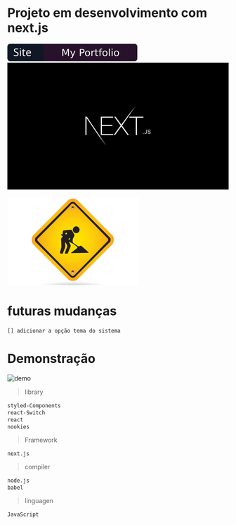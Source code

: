 # Projeto em desenvolvimento com next.js
[![Portfolio](public/img/readme/SitePortfolio.svg)](https://portfolio-eversondias.vercel.app/)
![next](public/img/readme/next_js.png)

![em desenvolvimento](public/img/projects/default.jpg)

# futuras mudanças
    [] adicionar a opção tema do sistema

 
# Demonstração
![demo](public/img/readme/demo.gif)

> library
    
    styled-Components
    react-Switch
    react
    nookies

> Framework
    
    next.js

> compiler
    
    node.js
    babel

> linguagen
    
    JavaScript